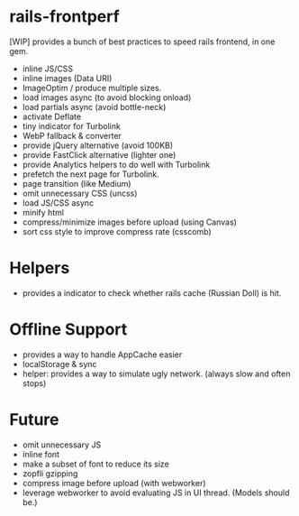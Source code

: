 rails-frontperf
===============

[WIP] provides a bunch of best practices to speed rails frontend, in one gem.

- inline JS/CSS
- inline images (Data URI)
- ImageOptim / produce multiple sizes.
- load images async (to avoid blocking onload)
- load partials async (avoid bottle-neck)
- activate Deflate
- tiny indicator for Turbolink
- WebP fallback & converter
- provide jQuery alternative (avoid 100KB)
- provide FastClick alternative (lighter one)
- provide Analytics helpers to do well with Turbolink
- prefetch the next page for Turbolink.
- page transition (like Medium)
- omit unnecessary CSS (uncss)
- load JS/CSS async
- minify html
- compress/minimize images before upload (using Canvas)
- sort css style to improve compress rate (csscomb)

Helpers
=====
- provides a indicator to check whether rails cache (Russian Doll) is hit.

Offline Support
=====
- provides a way to handle AppCache easier
- localStorage & sync
- helper: provides a way to simulate ugly network. (always slow and often stops)

Future
======

- omit unnecessary JS
- inline font
- make a subset of font to reduce its size
- zopfli gzipping
- compress image before upload (with webworker)
- leverage webworker to avoid evaluating JS in UI thread. (Models should be.)
